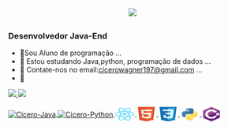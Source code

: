 <h1 align="center">
    <img src="https://readme-typing-svg.herokuapp.com/?font=Righteous&size=35&center=true&vCenter=true&width=500&height=70&duration=4000&lines=Olá!+👋;+Sou+Cicero+Wagner+Marques!;" />
</h1>
<h3>Desenvolvedor Java-End </h3>





- 🔭Sou Aluno de programação ...
- 🌱 Estou estudando Java,python, programação de dados ...
- 👯 Contate-nos no email:cicerowagner197@gmail.com ...
- 🤔 

<div>
  <a href="https://github.com/Cícerohub"> 
<img height="42%" src="https://github-readme-stats.vercel.app/api?username=Cícerohub&show_icons=true&theme=dark&include_all_commits=true&count_private=true"/>
  <img height="50%
" src="https://github-readme-stats.vercel.app/api/top-langs/?username=Cícerohub&layout=compact&langs_count=16&theme=dark"/>
</div>

<div 
  style="display: inline_block"><br>
  <img align="center" alt="Cicero-Java" height="30" width="40" src="https://cdn.jsdelivr.net/gh/devicons/devicon@latest/icons/trêsdsmax/trêsdsmax-original.svg">
  <img align="center" alt="Cicero-Python" height="30" width="40" src="https://cdn.jsdelivr.net/gh/devicons/devicon@latest/icons/trêsdsmax/trêsdsmax-original.svg">
  <img align="center" alt="Cicero-React" height="30" width="40" src="https://raw.githubusercontent.com/devicons/devicon/master/icons/react/react-original.svg">
  <img align="center" alt="Cicero-HTML" height="30" width="40" src="https://raw.githubusercontent.com/devicons/devicon/master/icons/html5/html5-original.svg">
  <img align="center" alt="Cicero-CSS" height="30" width="40" src="https://raw.githubusercontent.com/devicons/devicon/master/icons/css3/css3-original.svg">
  <img align="center" alt="Cicero-Python" height="30" width="40" src="https://raw.githubusercontent.com/devicons/devicon/master/icons/python/python-original.svg">
  <img align="center" alt="Cicero-Csharp" height="30" width="40" src="https://raw.githubusercontent.com/devicons/devicon/master/icons/csharp/csharp-original.svg">
</div>






  
  
